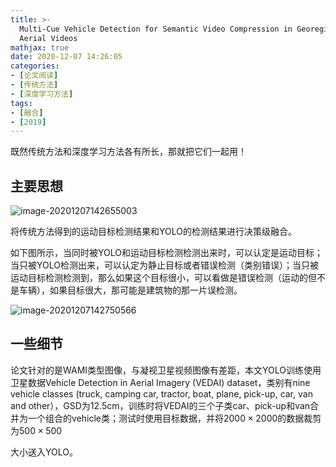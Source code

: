 ```yaml
---
title: >-
  Multi-Cue Vehicle Detection for Semantic Video Compression in Georegistered
  Aerial Videos
mathjax: true
date: 2020-12-07 14:26:05
categories:
- [论文阅读]
- [传统方法]
- [深度学习方法]
tags:
- [融合]
- [2019]
---
```


既然传统方法和深度学习方法各有所长，那就把它们一起用！

<!--more-->

## 主要思想

![image-20201207142655003](image-20201207142655003.png)

将传统方法得到的运动目标检测结果和YOLO的检测结果进行决策级融合。

如下图所示，当同时被YOLO和运动目标检测检测出来时，可以认定是运动目标；当只被YOLO检测出来，可以认定为静止目标或者错误检测（类别错误）；当只被运动目标检测检测到，那么如果这个目标很小，可以看做是错误检测（运动的但不是车辆），如果目标很大，那可能是建筑物的那一片误检测。

![image-20201207142750566](image-20201207142750566.png)

## 一些细节

论文针对的是WAMI类型图像，与凝视卫星视频图像有差距，本文YOLO训练使用卫星数据Vehicle Detection in Aerial Imagery (VEDAI)
dataset，类别有nine vehicle classes (truck, camping car, tractor, boat, plane, pick-up, car, van and other），GSD为12.5cm，训练时将VEDAI的三个子类car、pick-up和van合并为一个组合的vehicle类；测试时使用目标数据，并将$2000\times2000$的数据裁剪为$500\times 500$

大小送入YOLO。